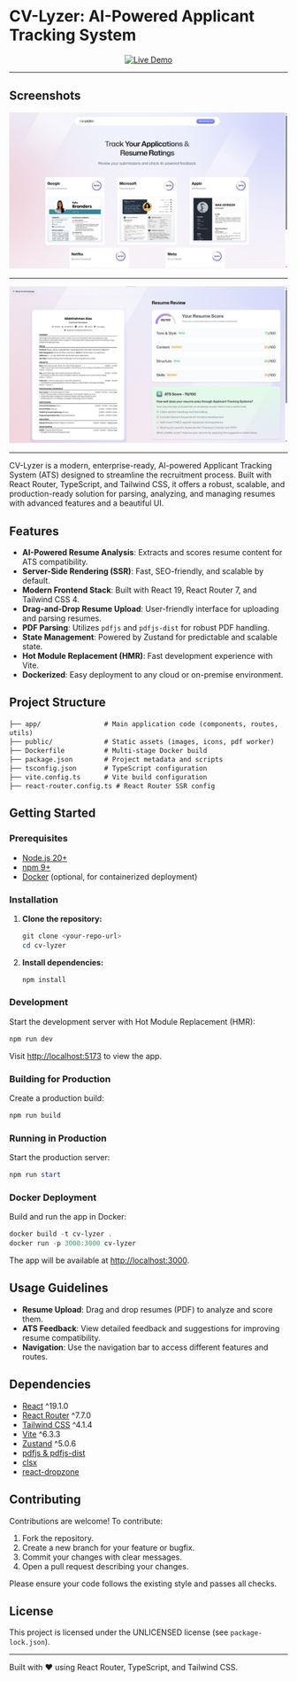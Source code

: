 # CV-Lyzer: AI-Powered Applicant Tracking System

<p align="center">
  <a href="https://cv-lyzer.vercel.app/" target="_blank" rel="noopener noreferrer">
    <img src="https://img.shields.io/badge/Live%20Demo-Click%20Here-blue?logo=vercel&style=for-the-badge" alt="Live Demo" />
  </a>
</p>

---

## Screenshots

<p align="center">
  <img src="public/images/Screenshot 1.png" alt="Dashboard Screenshot" width="600" />

---

  <img src="public/images/Screenshot 2.png" alt="Resume Upload Screenshot" width="600" />
  <br/>
</p>

---

CV-Lyzer is a modern, enterprise-ready, AI-powered Applicant Tracking System (ATS) designed to streamline the recruitment process. Built with React Router, TypeScript, and Tailwind CSS, it offers a robust, scalable, and production-ready solution for parsing, analyzing, and managing resumes with advanced features and a beautiful UI.

## Features

- **AI-Powered Resume Analysis**: Extracts and scores resume content for ATS compatibility.
- **Server-Side Rendering (SSR)**: Fast, SEO-friendly, and scalable by default.
- **Modern Frontend Stack**: Built with React 19, React Router 7, and Tailwind CSS 4.
- **Drag-and-Drop Resume Upload**: User-friendly interface for uploading and parsing resumes.
- **PDF Parsing**: Utilizes `pdfjs` and `pdfjs-dist` for robust PDF handling.
- **State Management**: Powered by Zustand for predictable and scalable state.
- **Hot Module Replacement (HMR)**: Fast development experience with Vite.
- **Dockerized**: Easy deployment to any cloud or on-premise environment.

## Project Structure

```
├── app/                # Main application code (components, routes, utils)
├── public/             # Static assets (images, icons, pdf worker)
├── Dockerfile          # Multi-stage Docker build
├── package.json        # Project metadata and scripts
├── tsconfig.json       # TypeScript configuration
├── vite.config.ts      # Vite build configuration
├── react-router.config.ts # React Router SSR config
```

## Getting Started

### Prerequisites

- [Node.js 20+](https://nodejs.org/)
- [npm 9+](https://www.npmjs.com/)
- [Docker](https://www.docker.com/) (optional, for containerized deployment)

### Installation

1. **Clone the repository:**
   ```powershell
   git clone <your-repo-url>
   cd cv-lyzer
   ```
2. **Install dependencies:**
   ```powershell
   npm install
   ```

### Development

Start the development server with Hot Module Replacement (HMR):

```powershell
npm run dev
```

Visit [http://localhost:5173](http://localhost:5173) to view the app.

### Building for Production

Create a production build:

```powershell
npm run build
```

### Running in Production

Start the production server:

```powershell
npm run start
```

### Docker Deployment

Build and run the app in Docker:

```powershell
docker build -t cv-lyzer .
docker run -p 3000:3000 cv-lyzer
```

The app will be available at [http://localhost:3000](http://localhost:3000).

## Usage Guidelines

- **Resume Upload**: Drag and drop resumes (PDF) to analyze and score them.
- **ATS Feedback**: View detailed feedback and suggestions for improving resume compatibility.
- **Navigation**: Use the navigation bar to access different features and routes.

## Dependencies

- [React](https://react.dev/) ^19.1.0
- [React Router](https://reactrouter.com/) ^7.7.0
- [Tailwind CSS](https://tailwindcss.com/) ^4.1.4
- [Vite](https://vitejs.dev/) ^6.3.3
- [Zustand](https://zustand-demo.pmnd.rs/) ^5.0.6
- [pdfjs & pdfjs-dist](https://mozilla.github.io/pdf.js/)
- [clsx](https://github.com/lukeed/clsx)
- [react-dropzone](https://react-dropzone.js.org/)

## Contributing

Contributions are welcome! To contribute:

1. Fork the repository.
2. Create a new branch for your feature or bugfix.
3. Commit your changes with clear messages.
4. Open a pull request describing your changes.

Please ensure your code follows the existing style and passes all checks.

## License

This project is licensed under the UNLICENSED license (see `package-lock.json`).

---

Built with ❤️ using React Router, TypeScript, and Tailwind CSS.
